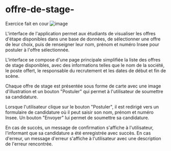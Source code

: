 # offre-de-stage-
Exercice fait en cour 
![image](https://user-images.githubusercontent.com/97033270/219704892-9d938efc-c666-41e7-a107-121bf081df8d.png)

L'interface de l'application permet aux étudiants de visualiser les offres d'étape disponibles dans une base de données, de sélectionner une offre de leur choix, puis de renseigner leur nom, prénom et numéro Insee pour postuler à l'offre sélectionnée.

L'interface se compose d'une page principale simplifiée la liste des offres de stage disponibles, avec des informations telles que le nom de la société, le poste offert, le responsable du recrutement et les dates de début et fin de scène.

Chaque offre de stage est présentée sous forme de carte avec une image d'illustration et un bouton "Postuler" qui permet à l'utilisateur de soumettre sa candidature.

Lorsque l'utilisateur clique sur le bouton "Postuler", il est redirigé vers un formulaire de candidature où il peut saisir son nom, prénom et numéro Insee. Un bouton "Envoyer" lui permet de soumettre sa candidature.

En cas de succès, un message de confirmation s'affiche à l'utilisateur, l'informant que sa candidature a été enregistrée avec succès. En cas d'erreur, un message d'erreur s'affiche à l'utilisateur avec une description de l'erreur rencontrée.
